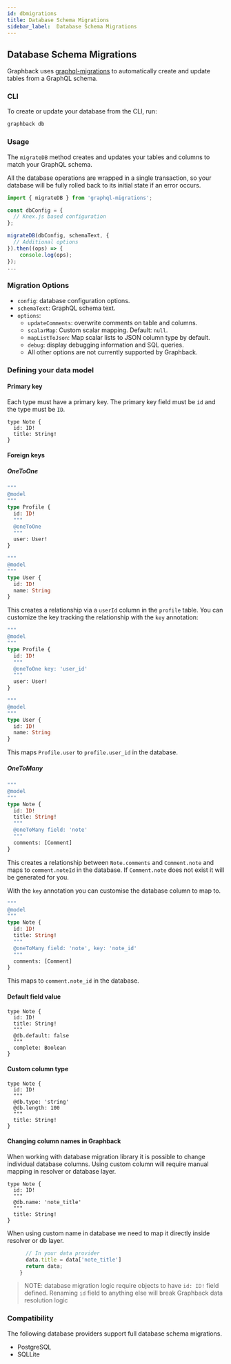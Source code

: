 ```yaml
---
id: dbmigrations
title: Database Schema Migrations
sidebar_label:  Database Schema Migrations
---
```


## Database Schema Migrations

Graphback uses [graphql-migrations](https://www.npmjs.com/package/graphql-migrations) to automatically create and update tables from a GraphQL schema.

### CLI

To create or update your database from the CLI, run:

```sh
graphback db
```

### Usage

The `migrateDB` method creates and updates your tables and columns to match your GraphQL schema.

All the database operations are wrapped in a single transaction, so your database will be fully rolled back to its initial state if an error occurs.

```ts
import { migrateDB } from 'graphql-migrations';

const dbConfig = {
  // Knex.js based configuration
};

migrateDB(dbConfig, schemaText, {
  // Additional options
}).then((ops) => {
    console.log(ops);
});
...
```

### Migration Options

- `config`: database configuration options.
- `schemaText`: GraphQL schema text.
- `options`:
  - `updateComments`: overwrite comments on table and columns.
  - `scalarMap`: Custom scalar mapping. Default: `null`.
  - `mapListToJson`: Map scalar lists to JSON column type by default.
  - `debug`: display debugging information and SQL queries.
  - All other options are not currently supported by Graphback.

### Defining your data model

#### Primary key

Each type must have a primary key. The primary key field must be `id` and the type must be `ID`.

```gql
type Note {
  id: ID!
  title: String!
}
```

#### Foreign keys

##### OneToOne

```graphql
"""
@model
"""
type Profile {
  id: ID!
  """
  @oneToOne
  """
  user: User!
}

"""
@model
"""
type User {
  id: ID!
  name: String
}
```

This creates a relationship via a `userId` column in the `profile` table. You can customize the key tracking the relationship with the `key` annotation:

```graphql
"""
@model
"""
type Profile {
  id: ID!
  """
  @oneToOne key: 'user_id'
  """
  user: User!
}

"""
@model
"""
type User {
  id: ID!
  name: String
}
```

This maps `Profile.user` to `profile.user_id` in the database.

##### OneToMany

```graphql
"""
@model
"""
type Note {
  id: ID!
  title: String!
  """
  @oneToMany field: 'note'
  """
  comments: [Comment]
}
```

This creates a relationship between `Note.comments` and `Comment.note` and maps to `comment.noteId` in the database. If `Comment.note` does not exist it will be generated for you.

With the `key` annotation you can customise the database column to map to.

```graphql
"""
@model
"""
type Note {
  id: ID!
  title: String!
  """
  @oneToMany field: 'note', key: 'note_id'
  """
  comments: [Comment]
}
```

This maps to `comment.note_id` in the database.

#### Default field value

```gql
type Note {
  id: ID!
  title: String!
  """
  @db.default: false
  """
  complete: Boolean
}
```

#### Custom column type

```gql
type Note {
  id: ID!
  """
  @db.type: 'string'
  @db.length: 100
  """
  title: String!
}
```

#### Changing column names in Graphback

When working with database migration library it is possible to change individual database columns.
Using custom column will require manual mapping in resolver or database layer. 

```gql
type Note {
  id: ID!
  """
  @db.name: 'note_title'
  """
  title: String!
}
```

When using custom name in database we need to map it directly inside resolver or db layer.

```ts
      // In your data provider
      data.title = data['note_title']
      return data;
    }
```

> NOTE: database migration logic require objects to have `id: ID!` field defined. 
Renaming `id` field to anything else will break Graphback data resolution logic

### Compatibility

The following database providers support full database schema migrations.

- PostgreSQL
- SQLLite
